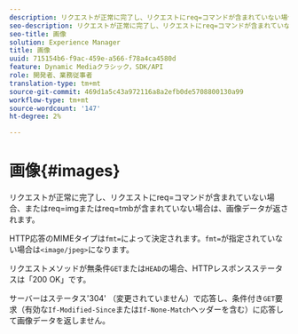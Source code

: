 ```yaml
---
description: リクエストが正常に完了し、リクエストにreq=コマンドが含まれていない場合、またはreq=imgまたはreq=tmbが含まれていない場合は、画像データが返されます。
seo-description: リクエストが正常に完了し、リクエストにreq=コマンドが含まれていない場合、またはreq=imgまたはreq=tmbが含まれていない場合は、画像データが返されます。
seo-title: 画像
solution: Experience Manager
title: 画像
uuid: 715154b6-f9ac-459e-a566-f78a4ca4580d
feature: Dynamic Mediaクラシック，SDK/API
role: 開発者、業務従事者
translation-type: tm+mt
source-git-commit: 469d1a5c43a972116a8a2efb0de5708800130a99
workflow-type: tm+mt
source-wordcount: '147'
ht-degree: 2%

---
```



# 画像{#images}

リクエストが正常に完了し、リクエストにreq=コマンドが含まれていない場合、またはreq=imgまたはreq=tmbが含まれていない場合は、画像データが返されます。

HTTP応答のMIMEタイプは`fmt=`によって決定されます。`fmt=`が指定されていない場合は`<image/jpeg>`になります。

リクエストメソッドが無条件`GET`または`HEAD`の場合、HTTPレスポンスステータスは「200 OK」です。

サーバーはステータス&#39;304&#39; （変更されていません）で応答し、条件付き`GET`要求（有効な`If-Modified-Since`または`If-None-Match`ヘッダーを含む）に応答して画像データを返しません。

